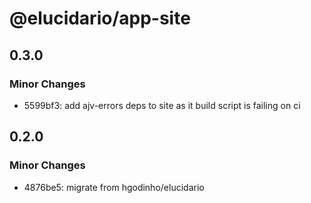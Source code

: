 # @elucidario/app-site

## 0.3.0

### Minor Changes

- 5599bf3: add ajv-errors deps to site as it build script is failing on ci

## 0.2.0

### Minor Changes

- 4876be5: migrate from hgodinho/elucidario
